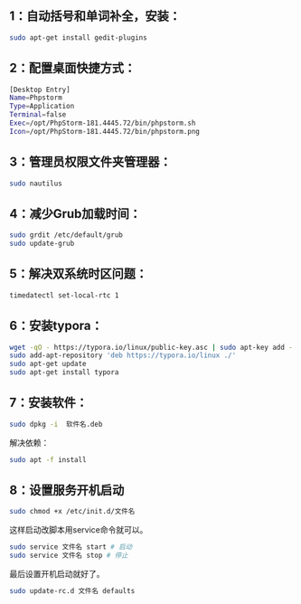 ## 1：自动括号和单词补全，安装：

```bash
sudo apt-get install gedit-plugins
```

## 2：配置桌面快捷方式：

```bash
[Desktop Entry]
Name=Phpstorm
Type=Application
Terminal=false
Exec=/opt/PhpStorm-181.4445.72/bin/phpstorm.sh
Icon=/opt/PhpStorm-181.4445.72/bin/phpstorm.png
```

## 3：管理员权限文件夹管理器：

```bash
sudo nautilus
```

## 4：减少Grub加载时间：

```bash
sudo grdit /etc/default/grub
sudo update-grub
```

## 5：解决双系统时区问题：

```bash
timedatectl set-local-rtc 1
```

## 6：安装typora：

```bash
wget -qO - https://typora.io/linux/public-key.asc | sudo apt-key add -
sudo add-apt-repository 'deb https://typora.io/linux ./'
sudo apt-get update
sudo apt-get install typora
```

## 7：安装软件：

```bash
sudo dpkg -i  软件名.deb
```

解决依赖：
```bash
sudo apt -f install
```

## 8：设置服务开机启动

```bash
sudo chmod +x /etc/init.d/文件名
```

这样启动改脚本用service命令就可以。

```bash
sudo service 文件名 start # 启动
sudo service 文件名 stop # 停止
```

最后设置开机启动就好了。

```bash
sudo update-rc.d 文件名 defaults
```

